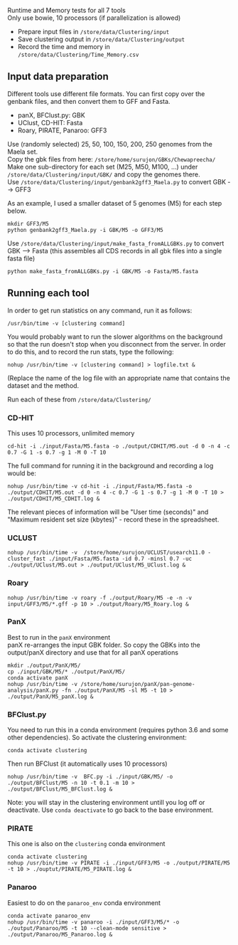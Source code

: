 Runtime and Memory tests for all 7 tools      
Only use bowie, 10 processors (if parallelization is allowed)    

* Prepare input files in ```/store/data/Clustering/input```
* Save clustering output in ```/store/data/Clustering/output```
* Record the time and memory in ```/store/data/Clustering/Time_Memory.csv```



## Input data preparation

Different tools use different file formats. You can first copy over the genbank files, and then convert them to GFF and Fasta. 
* panX, BFClust.py: GBK
* UClust, CD-HIT: Fasta
* Roary, PIRATE, Panaroo: GFF3

Use (randomly selected) 25, 50, 100, 150, 200, 250 genomes from the Maela set.     
Copy the gbk files from here: ```/store/home/surujon/GBKs/Chewapreecha/```    
Make one sub-directory for each set (M25, M50, M100, ...) under ```/store/data/Clustering/input/GBK/``` and copy the genomes there.     
Use ```/store/data/Clustering/input/genbank2gff3_Maela.py``` to convert GBK --> GFF3    

As an example, I used a smaller dataset of 5 genomes (M5) for each step below.     

```
mkdir GFF3/M5
python genbank2gff3_Maela.py -i GBK/M5 -o GFF3/M5
```

Use ```/store/data/Clustering/input/make_fasta_fromALLGBKs.py``` to convert GBK --> Fasta
(this assembles all CDS records in all gbk files into a single fasta file)

```
python make_fasta_fromALLGBKs.py -i GBK/M5 -o Fasta/M5.fasta
```

## Running each tool

In order to get run statistics on any command, run it as follows: 
```
/usr/bin/time -v [clustering command]
```
You would probably want to run the slower algorithms on the background so that the run doesn't stop when you disconnect from the server. In order to do this, and to record the run stats, type the following: 
```
nohup /usr/bin/time -v [clustering command] > logfile.txt &
```
(Replace the name of the log file with an appropriate name that contains the dataset and the method.     

Run each of these from ```/store/data/Clustering/```
### CD-HIT
This uses 10 processors, unlimited memory    
```
cd-hit -i ./input/Fasta/M5.fasta -o ./output/CDHIT/M5.out -d 0 -n 4 -c 0.7 -G 1 -s 0.7 -g 1 -M 0 -T 10
```

The full command for running it in the background and recording a log would be:     
```
nohup /usr/bin/time -v cd-hit -i ./input/Fasta/M5.fasta -o ./output/CDHIT/M5.out -d 0 -n 4 -c 0.7 -G 1 -s 0.7 -g 1 -M 0 -T 10 > ./output/CDHIT/M5_CDHIT.log &
```

The relevant pieces of information will be "User time (seconds)" and "Maximum resident set size (kbytes)" - record these in the spreadsheet.     

### UCLUST
```
nohup /usr/bin/time -v  /store/home/surujon/UCLUST/usearch11.0 -cluster_fast ./input/Fasta/M5.fasta -id 0.7 -minsl 0.7 -uc ./output/UClust/M5.out > ./output/UClust/M5_UClust.log &
```

### Roary
```
nohup /usr/bin/time -v roary -f ./output/Roary/M5 -e -n -v input/GFF3/M5/*.gff -p 10 > ./output/Roary/M5_Roary.log &
```

### PanX
Best to run in the ```panX``` environment    
panX re-arranges the input GBK folder. So copy the GBKs into the output/panX directory and use that for all panX operations
```
mkdir ./output/PanX/M5/
cp ./input/GBK/M5/* ./output/PanX/M5/
conda activate panX
nohup /usr/bin/time -v /store/home/surujon/panX/pan-genome-analysis/panX.py -fn ./output/PanX/M5 -sl M5 -t 10 > ./output/PanX/M5_panX.log &
```

### BFClust.py
You need to run this in a conda environment (requires python 3.6 and some other dependencies). So activate the clustering environment: 
```
conda activate clustering
```
Then run BFClust (it automatically uses 10 processors) 
```
nohup /usr/bin/time -v  BFC.py -i ./input/GBK/M5/ -o ./output/BFClust/M5 -n 10 -t 0.1 -m 10 > ./output/BFClust/M5_BFClust.log &
```
Note: you will stay in the clustering environment untill you log off or deactivate. Use ```conda deactivate``` to go back to the base environment.     

### PIRATE
This one is also on the ```clustering``` conda environment
```
conda activate clustering
nohup /usr/bin/time -v PIRATE -i ./input/GFF3/M5 -o ./output/PIRATE/M5 -t 10 > ./ouptut/PIRATE/M5_PIRATE.log &
```

### Panaroo 
Easiest to do on the ```panaroo_env``` conda environment
```
conda activate panaroo_env
nohup /usr/bin/time -v panaroo -i ./input/GFF3/M5/* -o ./output/Panaroo/M5 -t 10 --clean-mode sensitive > ./output/Panaroo/M5_Panaroo.log &
```

